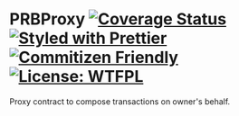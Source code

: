 # PRBProxy [![Coverage Status](https://coveralls.io/repos/github/paulrberg/prb-proxy/badge.svg?branch=main)](https://coveralls.io/github/paulrberg/prb-proxy?branch=main) [![Styled with Prettier](https://img.shields.io/badge/code_style-prettier-ff69b4.svg)](https://prettier.io) [![Commitizen Friendly](https://img.shields.io/badge/commitizen-friendly-brightgreen.svg)](http://commitizen.github.io/cz-cli/) [![License: WTFPL](https://img.shields.io/badge/License-WTFPL-yellow.svg)](https://spdx.org/licenses/WTFPL.html)

Proxy contract to compose transactions on owner's behalf.
